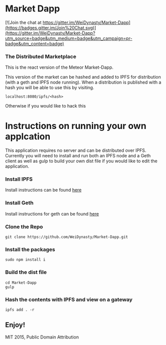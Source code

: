 # Market Dapp

[![Join the chat at https://gitter.im/WeiDynasty/Market-Dapp](https://badges.gitter.im/Join%20Chat.svg)](https://gitter.im/WeiDynasty/Market-Dapp?utm_source=badge&utm_medium=badge&utm_campaign=pr-badge&utm_content=badge)

### The Distributed Marketplace

This is the react version of the Meteor Market-Dapp. 

This version of the market can be hashed and added to IPFS for distribution (with a geth and IPFS node running). When a distribution is published with a hash you will be able to use this by visiting.

```
localhost:8080/ipfs/<hash>
```

Otherwise if you would like to hack this

# Instructions on running your own applcation
This application requires no server and can be distributed over IPFS. Currently you will need to install and run both an IPFS node and a Geth client as well as gulp to build your own dist file if you would like to edit the application. 

### Install IPFS

Install instructions can be found <a href="www.ipfs.io/install">here</a>

### Install Geth

Install instructions for geth can be found <a href="https://github.com/ethereum/go-ethereum/wiki/geth">here</a>

### Clone the Repo

```
git clone https://github.com/WeiDynasty/Market-Dapp.git
``` 

### Install the packages
```
sudo npm install i
```

### Build the dist file
```
cd Market-Dapp
gulp
```

### Hash the contents with IPFS and view on a gateway

```
ipfs add . -r
```

Enjoy!
---

MIT 2015, Public Domain Attribution
